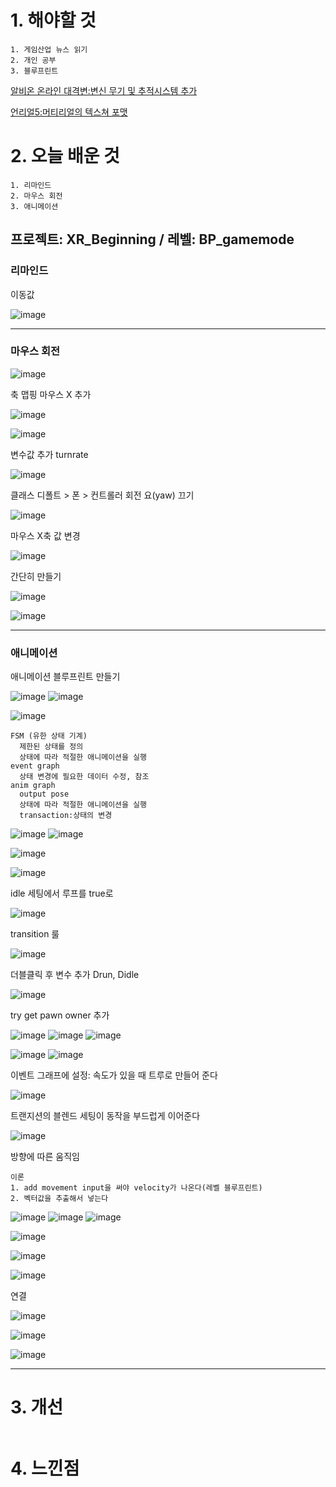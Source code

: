 # 1. 해야할 것
```
1. 게임산업 뉴스 읽기
2. 개인 공부
3. 블루프린트
```
[알비온 온라인 대격변:변신 무기 및 추적시스템 추가](https://www.gamemeca.com/view.php?gid=1742148)

[언리얼5:머티리얼의 텍스쳐 포맷](https://dev.epicgames.com/community/learning/courses/7wR/unreal-engine-53ee42/vJGW/unreal-engine-035637)

# 2. 오늘 배운 것
```
1. 리마인드
2. 마우스 회전
3. 애니메이션
```

## 프로젝트: XR_Beginning / 레벨: BP_gamemode

### 리마인드

이동값

![image](https://github.com/JM94Ent/TIL-WIL/assets/143363550/56ff5b0a-51a2-46ae-8ace-9169e912adcf)
****
### 마우스 회전

![image](https://github.com/JM94Ent/TIL-WIL/assets/143363550/b6e290d1-3520-4b50-983f-1eec4de36af0)

축 맵핑 마우스 X 추가

![image](https://github.com/JM94Ent/TIL-WIL/assets/143363550/78829995-e4ba-49a4-8a32-ec6f86496511)

![image](https://github.com/JM94Ent/TIL-WIL/assets/143363550/342c7b30-de53-4073-a052-fa3236d3d7dd)

변수값 추가 turnrate

![image](https://github.com/JM94Ent/TIL-WIL/assets/143363550/1bcc7816-d77d-4a7b-90ce-214a0900c88c)

클래스 디폴트 > 폰 > 컨트롤러 회전 요(yaw) 끄기

![image](https://github.com/JM94Ent/TIL-WIL/assets/143363550/6c524d9a-29af-42d8-862b-aea8affcd633)

마우스 X축 값 변경

![image](https://github.com/JM94Ent/TIL-WIL/assets/143363550/4ef3b837-a8ba-4c73-92f1-da403ae67321)

간단히 만들기

![image](https://github.com/JM94Ent/TIL-WIL/assets/143363550/05f4737c-080b-40d5-8186-4f3bf2fd1137)

![image](https://github.com/JM94Ent/TIL-WIL/assets/143363550/c11176c0-6906-4ed6-a200-e28b23c8bc29)
****
### 애니메이션

애니메이션 블루프린트 만들기

![image](https://github.com/JM94Ent/TIL-WIL/assets/143363550/b497581a-e8c2-45ee-9c95-496057b5aa56)
![image](https://github.com/JM94Ent/TIL-WIL/assets/143363550/ed0c121f-98c3-4c28-9db2-e687f3dee9de)

![image](https://github.com/JM94Ent/TIL-WIL/assets/143363550/b31ca07c-7413-44ae-bebc-8c52a54c1d6b)

```
FSM (유한 상태 기계)
  제한된 상태를 정의  
  상태에 따라 적절한 애니메이션을 실행
event graph
  상태 변경에 필요한 데이터 수정, 참조
anim graph
  output pose
  상태에 따라 적절한 애니메이션을 실행
  transaction:상태의 변경
```
![image](https://github.com/JM94Ent/TIL-WIL/assets/143363550/fa70ac82-56d2-4987-bf95-6f6bc588852e)
![image](https://github.com/JM94Ent/TIL-WIL/assets/143363550/49e50d63-be39-478d-9ec9-907e8cc35985)

![image](https://github.com/JM94Ent/TIL-WIL/assets/143363550/80908e05-798d-42fe-8989-047008d5eeb0)

![image](https://github.com/JM94Ent/TIL-WIL/assets/143363550/60000d02-5f22-4a22-9356-76d3473c7da7)

idle 세팅에서 루프를 true로

![image](https://github.com/JM94Ent/TIL-WIL/assets/143363550/fdf33366-5ef1-46a5-884e-816c014bbc9c)

transition 룰

![image](https://github.com/JM94Ent/TIL-WIL/assets/143363550/e6c1aa36-c7f9-4c83-8754-31c719c3cf20)

더블클릭 후 변수 추가 Drun, Didle

![image](https://github.com/JM94Ent/TIL-WIL/assets/143363550/cad5b866-3b64-410c-b1d2-3605b2b649cc)

try get pawn owner 추가

![image](https://github.com/JM94Ent/TIL-WIL/assets/143363550/563ad3a3-7e9d-43f0-bfb0-680b3acfac97)
![image](https://github.com/JM94Ent/TIL-WIL/assets/143363550/0086d2f8-6416-4ee4-8ef2-c1df2195240c)
![image](https://github.com/JM94Ent/TIL-WIL/assets/143363550/b8d64f71-084d-4d2b-bdad-406c2fe4bbc0)

![image](https://github.com/JM94Ent/TIL-WIL/assets/143363550/83ddf034-7118-4409-a2cf-8984a078e71f)
![image](https://github.com/JM94Ent/TIL-WIL/assets/143363550/fc57d21e-61fe-468b-8efa-fe32841f72b3)

이벤트 그래프에 설정: 속도가 있을 때 트루로 만들어 준다

![image](https://github.com/JM94Ent/TIL-WIL/assets/143363550/fad44a55-c7b4-4d1d-bdea-79634f01e952)

트랜지션의 블렌드 세팅이 동작을 부드럽게 이어준다

![image](https://github.com/JM94Ent/TIL-WIL/assets/143363550/bfe9a702-86ae-4558-85dc-134781b95ac6)

방향에 따른 움직임
```
이론
1. add movement input을 써야 velocity가 나온다(레벨 블루프린트)
2. 벡터값을 추출해서 넣는다
```
![image](https://github.com/JM94Ent/TIL-WIL/assets/143363550/0cc305c4-f5d6-4b1e-a14f-53137b438796)
![image](https://github.com/JM94Ent/TIL-WIL/assets/143363550/c178c139-bd78-475c-84b6-d8c635b2bb28)
![image](https://github.com/JM94Ent/TIL-WIL/assets/143363550/1152385e-653a-4f79-8f04-3a85557b2cb5)

![image](https://github.com/JM94Ent/TIL-WIL/assets/143363550/11cbd6a0-3336-4c05-9e3d-b3404ab6eb68)

![image](https://github.com/JM94Ent/TIL-WIL/assets/143363550/1a999bec-d00f-4896-b163-18d08cec88d4)

![image](https://github.com/JM94Ent/TIL-WIL/assets/143363550/a0c7ebfa-e865-4371-87d7-effab1b61cae)

연결

![image](https://github.com/JM94Ent/TIL-WIL/assets/143363550/018ed066-e9e7-47d5-84f5-42b078dc7799)

![image](https://github.com/JM94Ent/TIL-WIL/assets/143363550/e9899f6e-b9dc-401b-8558-0b634896f44c)

![image](https://github.com/JM94Ent/TIL-WIL/assets/143363550/136eeaf2-6b72-4864-82df-e4009cac5f8d)
****


# 3. 개선
```

```

# 4. 느낀점
```

```

